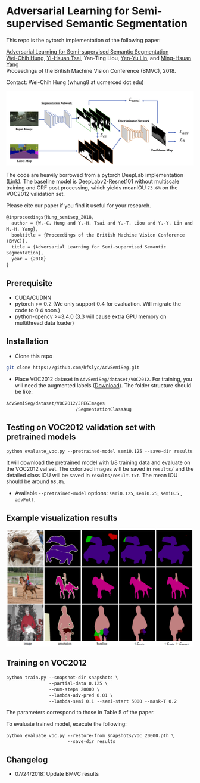 # Adversarial Learning for Semi-supervised Semantic Segmentation

This repo is the pytorch implementation of the following paper:

[Adversarial Learning for Semi-supervised Semantic Segmentation](https://arxiv.org/abs/1802.07934) <br/>
[Wei-Chih Hung](https://hfslyc.github.io/), [Yi-Hsuan Tsai](https://sites.google.com/site/yihsuantsai/home), Yan-Ting Liou, [Yen-Yu Lin](https://www.citi.sinica.edu.tw/pages/yylin/), and [Ming-Hsuan Yang](http://faculty.ucmerced.edu/mhyang/) <br/>
Proceedings of the British Machine Vision Conference (BMVC), 2018.

Contact: Wei-Chih Hung (whung8 at ucmerced dot edu)

![](figs/semi_overview.jpg)

The code are heavily borrowed from a pytorch DeepLab implementation ([Link](https://github.com/speedinghzl/Pytorch-Deeplab)). The baseline model is DeepLabv2-Resnet101 without multiscale training and CRF post processing, which yields meanIOU ``73.6%`` on the VOC2012 validation set. 

Please cite our paper if you find it useful for your research.
```
@inproceedings{Hung_semiseg_2018,
  author = {W.-C. Hung and Y.-H. Tsai and Y.-T. Liou and Y.-Y. Lin and M.-H. Yang},
  booktitle = {Proceedings of the British Machine Vision Conference (BMVC)},
  title = {Adversarial Learning for Semi-supervised Semantic Segmentation},
  year = {2018}
}
```

## Prerequisite

* CUDA/CUDNN
* pytorch >= 0.2 (We only support 0.4 for evaluation. Will migrate the code to 0.4 soon.)
* python-opencv >=3.4.0 (3.3 will cause extra GPU memory on multithread data loader)


## Installation

* Clone this repo

```bash
git clone https://github.com/hfslyc/AdvSemiSeg.git
```

* Place VOC2012 dataset in `AdvSemiSeg/dataset/VOC2012`. For training, you will need the augmented labels ([Download](http://vllab1.ucmerced.edu/~whung/adv-semi-seg/SegmentationClassAug.zip)). The folder structure should be like:
```
AdvSemiSeg/dataset/VOC2012/JPEGImages
                          /SegmentationClassAug
```

## Testing on VOC2012 validation set with pretrained models

```
python evaluate_voc.py --pretrained-model semi0.125 --save-dir results
```

It will download the pretrained model with 1/8 training data and evaluate on the VOC2012 val set. The colorized images will be saved in ``results/`` and the detailed class IOU will be saved in ``results/result.txt``. The mean IOU should be around ``68.8%``.

* Available ``--pretrained-model`` options: ``semi0.125``, ``semi0.25``, ``semi0.5`` , ``advFull``. 

## Example visualization results

![](figs/visualization_results.png)


## Training on VOC2012

```
python train.py --snapshot-dir snapshots \
                --partial-data 0.125 \
                --num-steps 20000 \
                --lambda-adv-pred 0.01 \
                --lambda-semi 0.1 --semi-start 5000 --mask-T 0.2
```

The parameters correspond to those in Table 5 of the paper.

To evaluate trained model, execute the following:

```
python evaluate_voc.py --restore-from snapshots/VOC_20000.pth \
                       --save-dir results
```

## Changelog

* 07/24/2018: Update BMVC results
